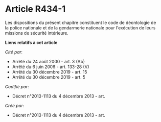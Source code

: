 # Article R434-1

Les dispositions du présent chapitre constituent le code de déontologie de la police nationale et de la gendarmerie nationale
pour l'exécution de leurs missions de sécurité intérieure.

**Liens relatifs à cet article**

_Cité par_:

  - Arrêté du 24 août 2000 - art. 3 (Ab)
  - Arrêté du 6 juin 2006 - art. 133-28 (V)
  - Arrêté du 30 décembre 2019 - art. 15
  - Arrêté du 30 décembre 2019 - art. 5

_Codifié par_:

  - Décret n°2013-1113 du 4 décembre 2013 - art.

_Créé par_:

  - Décret n°2013-1113 du 4 décembre 2013 - art.
